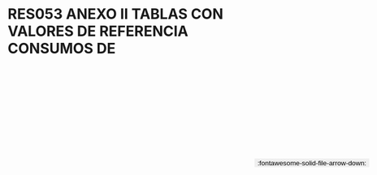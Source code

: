 
# RES053 ANEXO II TABLAS CON VALORES DE REFERENCIA CONSUMOS DE

<a href='../RES053 ANEXO II TABLAS CON VALORES DE REFERENCIA CONSUMOS DE.pdf' download>
<button class='md-button -primary' 
id='download-btn' style="position: fixed; top: 10%; right: 20px; 
        transform: translateY(-50%); z-index: 1000;  border: none; ">
:fontawesome-solid-file-arrow-down: 
</button>
</a>

<div 
    id='../RES053 ANEXO II TABLAS CON VALORES DE REFERENCIA CONSUMOS DE.pdf' 
    data-pdf-url='../RES053 ANEXO II TABLAS CON VALORES DE REFERENCIA CONSUMOS DE.pdf'
    style=' width: 100%; height: auto;overflow: auto;'>
</div>

